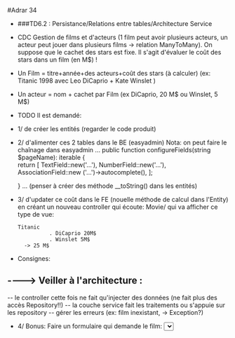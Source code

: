 #Adrar 34 

- ###TD6.2 : Persistance/Relations entre tables/Architecture Service
- CDC
Gestion de films et d'acteurs (1 film peut avoir plusieurs acteurs, un acteur peut
jouer dans plusieurs films -> relation ManyToMany).
On suppose que le cachet des stars est fixe.
Il s'agit d'évaluer le coût des stars dans un film (en M$) !

- Un Film = titre+année+des acteurs+coût des stars (à calculer) 
(ex: Titanic 1998 avec Leo DiCaprio + Kate Winslet )
- Un acteur = nom + cachet par Film 
(ex DiCaprio, 20 M$ ou Winslet, 5 M$)

- TODO
Il est demandé:
- 1/ de créer les entités (regarder le code produit)
- 2/ d'alimenter ces 2 tables dans le BE (easyadmin)
Nota: on peut faire le chaînage dans easyadmin 
...
   public function configureFields(string $pageName): iterable
    {      
        return [
            TextField::new('...'),
            NumberField::new('...'),
            AssociationField::new ('...')->autocomplete(),
        ];

    }
...
(penser à créer des méthode __toString() dans les entités)

- 3/ d'updater ce coût dans le FE (nouelle méthode de calcul dans l'Entity) en créant un nouveau controller qui écoute: Movie/<Titre> qui va afficher ce type de vue:

      Titanic 
                . DiCaprio 20M$
                . Winslet 5M$ 
        -> 25 M$

- Consignes:

----> Veiller à l'architecture : 
----------------------------------

-- le controller cette fois ne fait qu'injecter des données (ne fait plus des accès Repository!!)
-- la couche service fait les traitements ou s'appuie sur les repository
-- gérer les erreurs (ex: film inexistant, -> Exception?)

- 4/ Bonus: Faire un formulaire qui demande le film: 
    <ListeFilm> 
                            <Select>
    (Et rappeler la vue du 3/)


